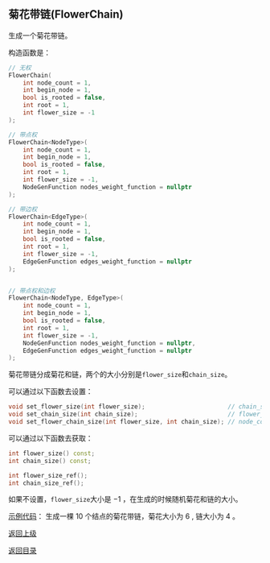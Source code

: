## 菊花带链(FlowerChain)

生成一个菊花带链。

构造函数是：
```cpp
// 无权
FlowerChain(
    int node_count = 1, 
    int begin_node = 1, 
    bool is_rooted = false, 
    int root = 1,
    int flower_size = -1
);

// 带点权
FlowerChain<NodeType>(
    int node_count = 1, 
    int begin_node = 1, 
    bool is_rooted = false, 
    int root = 1,
    int flower_size = -1,
    NodeGenFunction nodes_weight_function = nullptr
);

// 带边权
FlowerChain<EdgeType>(
    int node_count = 1, 
    int begin_node = 1, 
    bool is_rooted = false, 
    int root = 1,
    int flower_size = -1,
    EdgeGenFunction edges_weight_function = nullptr
);


// 带点权和边权
FlowerChain<NodeType, EdgeType>(
    int node_count = 1, 
    int begin_node = 1, 
    bool is_rooted = false, 
    int root = 1,
    int flower_size = -1,
    NodeGenFunction nodes_weight_function = nullptr,
    EdgeGenFunction edges_weight_function = nullptr
);
```

菊花带链分成菊花和链，两个的大小分别是`flower_size`和`chain_size`。

可以通过以下函数去设置：

```cpp
void set_flower_size(int flower_size);                       // chain_size = node_count - flower_size
void set_chain_size(int chain_size);                         // flower_size =  node_count - chain_size
void set_flower_chain_size(int flower_size, int chain_size); // node_count = flower_size + chain_size
```

可以通过以下函数去获取：

```cpp
int flower_size() const;
int chain_size() const;

int flower_size_ref();
int chain_size_ref();
```

如果不设置，`flower_size`大小是 $-1$ ，在生成的时候随机菊花和链的大小。

[示例代码](../../../examples/flower_chain.cpp)：
生成一棵 $10$ 个结点的菊花带链，菊花大小为 $6$ , 链大小为 $4$ 。

[返回上级](./summary.md)

[返回目录](../../home.md)